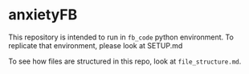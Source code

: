 # anxietyFB

This repository is intended to run in `fb_code` python environment. To replicate that environment, please look at SETUP.md 

To see how files are structured in this repo, look at `file_structure.md`. 
